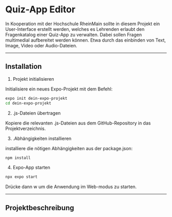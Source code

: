 # Quiz-App Editor

In Kooperation mit der Hochschule RheinMain sollte in diesem Projekt ein User-Interface erstellt werden, welches es Lehrenden erlaubt den Fragenkatalog einer Quiz-App zu verwalten.
Dabei sollen Fragen multimedial aufbereitet werden können. Etwa durch das einbinden von Text, Image, Video oder Audio-Dateien.

---


## Installation

1. Projekt initialisieren

Initialisiere ein neues Expo-Projekt mit dem Befehl:

```bash
expo init dein-expo-projekt
cd dein-expo-projekt
```

2. .js-Dateien übertragen

Kopiere die relevanten .js-Dateien aus dem GitHub-Repository in das Projektverzeichnis.

3. .Abhängigkeiten installieren

installiere die nötigen Abhängigkeiten aus der package.json:

```bash
npm install
```
4. Expo-App starten

```bash
npx expo start
```
Drücke dann w um die Anwendung im Web-modus zu starten.

---

## Projektbeschreibung
